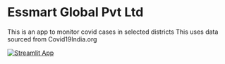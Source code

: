 # Essmart Global Pvt Ltd

This is an app to monitor covid cases in selected districts
This uses data sourced from Covid19India.org

[![Streamlit App](https://static.streamlit.io/badges/streamlit_badge_black_white.svg)](https://share.streamlit.io/yourGitHubName/yourRepo/yourApp/)
